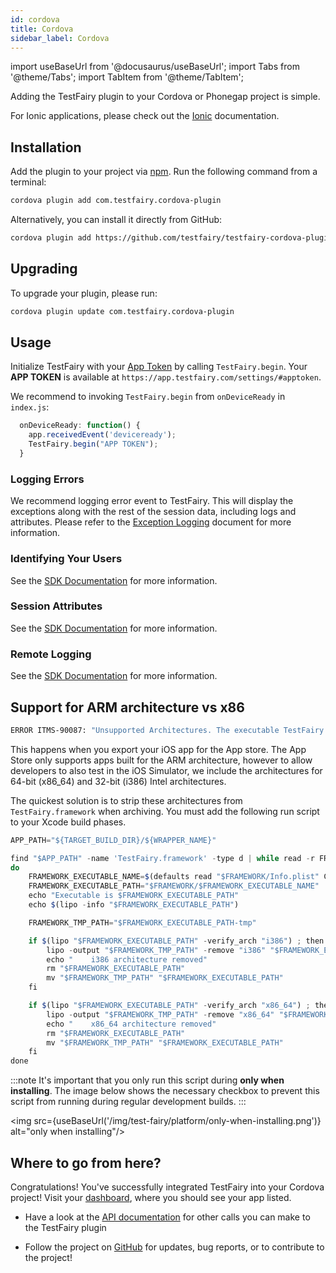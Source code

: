 ```yaml
---
id: cordova
title: Cordova
sidebar_label: Cordova
---
```


import useBaseUrl from '@docusaurus/useBaseUrl';
import Tabs from '@theme/Tabs';
import TabItem from '@theme/TabItem';

Adding the TestFairy plugin to your Cordova or Phonegap project is simple.

For Ionic applications, please check out the [Ionic](/test-fairy/platforms/ionic) documentation.

## Installation

Add the plugin to your project via [npm](https://www.npmjs.com/package/com.testfairy.cordova-plugin). Run the following command from a terminal:

```bash
cordova plugin add com.testfairy.cordova-plugin
```

Alternatively, you can install it directly from GitHub:

```bash
cordova plugin add https://github.com/testfairy/testfairy-cordova-plugin
```

## Upgrading

To upgrade your plugin, please run:

```bash
cordova plugin update com.testfairy.cordova-plugin
```

## Usage

Initialize TestFairy with your [App Token](https://app.testfairy.com/settings/#apptoken) by calling `TestFairy.begin`. Your **APP TOKEN** is available at `https://app.testfairy.com/settings/#apptoken`.

We recommend to invoking `TestFairy.begin` from `onDeviceReady` in `index.js`:

```js
  onDeviceReady: function() {
    app.receivedEvent('deviceready');
    TestFairy.begin("APP TOKEN");
  }
```

### Logging Errors

We recommend logging error event to TestFairy. This will display the exceptions along with the rest of the session data, including logs and attributes. Please
refer to the [Exception Logging](/test-fairy/sdk/logging#cordova) document for more information.

### Identifying Your Users

See the [SDK Documentation](/test-fairy/sdk/identifying-users#cordova) for more information.

### Session Attributes

See the [SDK Documentation](/test-fairy/sdk/session-attributes#cordova) for more information.

### Remote Logging

See the [SDK Documentation](/test-fairy/sdk/remote-logging#cordova) for more information.

## Support for ARM architecture vs x86

```bash
ERROR ITMS-90087: "Unsupported Architectures. The executable TestFairy.framework contains unsupported architectures '[x86_64, i386]'
```

This happens when you export your iOS app for the App store. The App Store only supports apps built for the ARM architecture, however to allow developers to also test in the iOS Simulator, we include the architectures for 64-bit (x86_64) and 32-bit (i386) Intel architectures.

The quickest solution is to strip these architectures from `TestFairy.framework` when archiving. You must add the following run script to your Xcode build phases.

```js
APP_PATH="${TARGET_BUILD_DIR}/${WRAPPER_NAME}"

find "$APP_PATH" -name 'TestFairy.framework' -type d | while read -r FRAMEWORK
do
    FRAMEWORK_EXECUTABLE_NAME=$(defaults read "$FRAMEWORK/Info.plist" CFBundleExecutable)
    FRAMEWORK_EXECUTABLE_PATH="$FRAMEWORK/$FRAMEWORK_EXECUTABLE_NAME"
    echo "Executable is $FRAMEWORK_EXECUTABLE_PATH"
    echo $(lipo -info "$FRAMEWORK_EXECUTABLE_PATH")

    FRAMEWORK_TMP_PATH="$FRAMEWORK_EXECUTABLE_PATH-tmp"

    if $(lipo "$FRAMEWORK_EXECUTABLE_PATH" -verify_arch "i386") ; then
        lipo -output "$FRAMEWORK_TMP_PATH" -remove "i386" "$FRAMEWORK_EXECUTABLE_PATH"
        echo "    i386 architecture removed"
        rm "$FRAMEWORK_EXECUTABLE_PATH"
        mv "$FRAMEWORK_TMP_PATH" "$FRAMEWORK_EXECUTABLE_PATH"
    fi

    if $(lipo "$FRAMEWORK_EXECUTABLE_PATH" -verify_arch "x86_64") ; then
        lipo -output "$FRAMEWORK_TMP_PATH" -remove "x86_64" "$FRAMEWORK_EXECUTABLE_PATH"
        echo "    x86_64 architecture removed"
        rm "$FRAMEWORK_EXECUTABLE_PATH"
        mv "$FRAMEWORK_TMP_PATH" "$FRAMEWORK_EXECUTABLE_PATH"
    fi
done
```

:::note
It's important that you only run this script during **only when installing**. The image below shows the necessary checkbox to prevent this script from running during regular development builds.
:::

<img src={useBaseUrl('/img/test-fairy/platform/only-when-installing.png')} alt="only when installing"/>

## Where to go from here?

Congratulations! You've successfully integrated TestFairy into your Cordova project! Visit your [dashboard](http://app.testfairy.com/), where you should see your app listed.

- Have a look at the [API documentation](https://github.com/testfairy/testfairy-cordova-plugin/blob/master/www/testfairy.js) for other calls you can make to the TestFairy plugin

- Follow the project on [GitHub](https://github.com/testfairy/testfairy-cordova-plugin) for updates, bug reports, or to contribute to the project!
